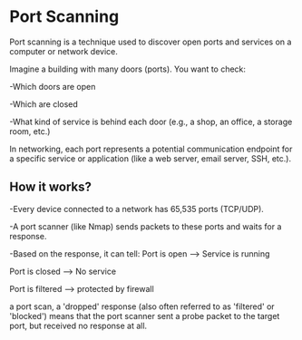 # Port Scanning

Port scanning is a technique used to discover open ports and services on a computer or network device.

Imagine a building with many doors (ports). You want to check:

-Which doors are open

-Which are closed

-What kind of service is behind each door (e.g., a shop, an office, a storage room, etc.)

In networking, each port represents a potential communication endpoint for a specific service or application (like a web server, email server, SSH, etc.).

## How it works?

-Every device connected to a network has 65,535 ports (TCP/UDP).

-A port scanner (like Nmap) sends packets to these ports and waits for a response.

-Based on the response, it can tell:
Port is open --> Service is running

Port is closed --> No service

Port is filtered --> protected by firewall

a port scan, a 'dropped' response (also often referred to as 'filtered' or 'blocked') means that the port scanner sent a probe packet to the target port, but received no response at all.